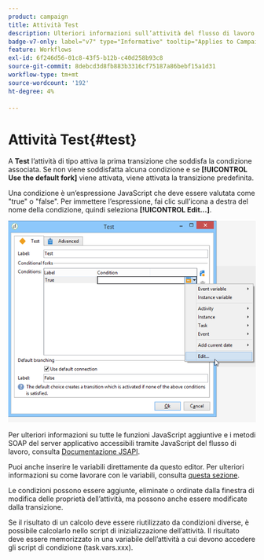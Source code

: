 ```yaml
---
product: campaign
title: Attività Test
description: Ulteriori informazioni sull’attività del flusso di lavoro Test
badge-v7-only: label="v7" type="Informative" tooltip="Applies to Campaign Classic v7 only"
feature: Workflows
exl-id: 6f246d56-01c8-43f5-b12b-c40d258b93c8
source-git-commit: 8debcd3d8fb883b3316cf75187a86bebf15a1d31
workflow-type: tm+mt
source-wordcount: '192'
ht-degree: 4%

---
```


# Attività Test{#test}



A **Test** l’attività di tipo attiva la prima transizione che soddisfa la condizione associata. Se non viene soddisfatta alcuna condizione e se **[!UICONTROL Use the default fork]** viene attivata, viene attivata la transizione predefinita.

Una condizione è un’espressione JavaScript che deve essere valutata come &quot;true&quot; o &quot;false&quot;. Per immettere l’espressione, fai clic sull’icona a destra del nome della condizione, quindi seleziona **[!UICONTROL Edit...]**.

![](assets/edit_test.png)

Per ulteriori informazioni su tutte le funzioni JavaScript aggiuntive e i metodi SOAP del server applicativo accessibili tramite JavaScript del flusso di lavoro, consulta [Documentazione JSAPI](https://experienceleague.adobe.com/developer/campaign-api/api/index.html?lang=it).

Puoi anche inserire le variabili direttamente da questo editor. Per ulteriori informazioni su come lavorare con le variabili, consulta [questa sezione](javascript-scripts-and-templates.md#variables).

Le condizioni possono essere aggiunte, eliminate o ordinate dalla finestra di modifica delle proprietà dell’attività, ma possono anche essere modificate dalla transizione.

Se il risultato di un calcolo deve essere riutilizzato da condizioni diverse, è possibile calcolarlo nello script di inizializzazione dell’attività. Il risultato deve essere memorizzato in una variabile dell’attività a cui devono accedere gli script di condizione (task.vars.xxx).
